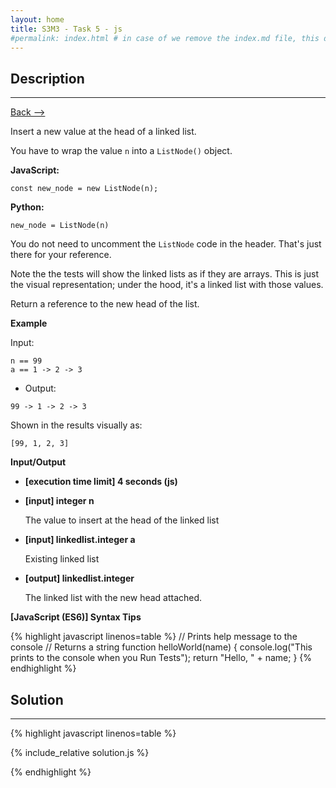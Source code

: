 ```yaml
---
layout: home
title: S3M3 - Task 5 - js
#permalink: index.html # in case of we remove the index.md file, this doc will be the index page
---
```


<div class="row">
<div class="columnStmt" markdown="1">

##  Description
------

[Back --> ](../README.md)

Insert a new value at the head of a linked list.

You have to wrap the value `n` into a `ListNode()` object.

**JavaScript:**
```
const new_node = new ListNode(n);
```
**Python:**
```
new_node = ListNode(n)
```
You do not need to uncomment the `ListNode` code in the header. That's just there for your reference.

Note the the tests will show the linked lists as if they are arrays. This is just the visual representation; under the hood, it's a linked list with those values.

Return a reference to the new head of the list.

**Example**

Input:

```
n == 99
a == 1 -> 2 -> 3
```

-   Output:

```
99 -> 1 -> 2 -> 3
```

Shown in the results visually as:

```
[99, 1, 2, 3]
```

**Input/Output**

* **[execution time limit] 4 seconds (js)**

* **[input] integer n**

    The value to insert at the head of the linked list

* **[input] linkedlist.integer a**

    Existing linked list

* **[output] linkedlist.integer**

    The linked list with the new head attached.

**[JavaScript (ES6)] Syntax Tips**

{% highlight javascript linenos=table %}
// Prints help message to the console
// Returns a string
function helloWorld(name) {
    console.log("This prints to the console when you Run Tests");
    return "Hello, " + name;
}
{% endhighlight %}

</div>
<div class="columnSol" markdown="1">

## Solution
------

{% highlight javascript linenos=table %}

{% include_relative solution.js %}

{% endhighlight %}

</div>
</div>